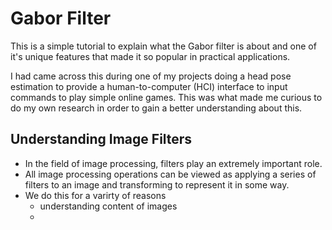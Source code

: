 # Gabor Filter
This is a simple tutorial to explain what the Gabor filter is about and one of it's unique features that made it so popular in practical applications.

I had came across this during one of my projects doing a head pose estimation to provide a human-to-computer (HCI) interface to input commands to play simple online games. This was what made me curious to do my own research in order to gain a better understanding about this.

## Understanding Image Filters
- In the field of image processing, filters play an extremely important role.
- All image processing operations can be viewed as applying a series of filters to an image and transforming to represent it in some way.
- We do this for a varirty of reasons 
  - understanding content of images
  - 
